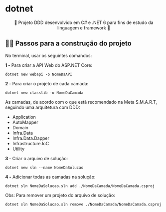 # dotnet

<p align=center>🚀 Projeto DDD desenvolvido em C# e .NET 6 para fins de estudo da linguagem e framework 🚀</p>

## 👷‍♀️ Passos para a construção do projeto

No terminal, usar os seguintes comandos:

**1 -** Para criar a API Web do ASP.NET Core:
~~~
dotnet new webapi -o NomeDaAPI
~~~

**2 -** Para criar o projeto de cada camada:
~~~
dotnet new classlib -o NomeDaCamada
~~~

As camadas, de acordo com o que está recomendado na Meta S.M.A.R.T, seguindo uma arquitetura com DDD:
  * Application
  * AutoMapper
  * Domain
  * Infra.Data
  * Infra.Data.Dapper
  * Infrastructure.IoC
  * Utility
  
**3 -** Criar o arquivo de solução:
~~~
dotnet new sln --name NomeDaSolucao
~~~

**4 -** Adicionar todas as camadas na solução:
~~~
dotnet sln NomeDaSolucao.sln add ./NomeDaCamada/NomeDaCamada.csproj
~~~

Obs: Para remover um projeto do arquivo de solução:
~~~
dotnet sln NomeDaSolucao.sln remove ./NomeDaCamada/NomeDaCamada.csproj
~~~

